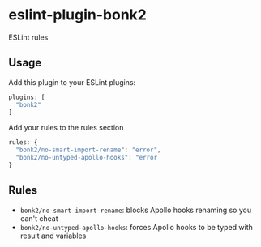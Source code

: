 # eslint-plugin-bonk2
ESLint rules

## Usage

Add this plugin to your ESLint plugins:

```js
plugins: [
  "bonk2"
]

```

Add your rules to the rules section

```js
rules: {
  "bonk2/no-smart-import-rename": "error",
  "bonk2/no-untyped-apollo-hooks": "error
}

```

## Rules

- `bonk2/no-smart-import-rename`: blocks Apollo hooks renaming so you can't cheat
- `bonk2/no-untyped-apollo-hooks`: forces Apollo hooks to be typed with result and variables
